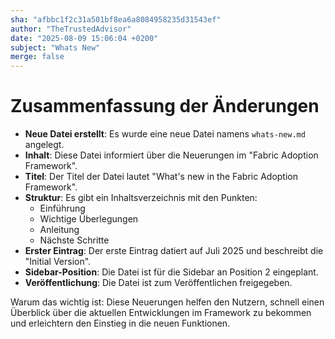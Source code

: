 ```yaml
---
sha: "afbbc1f2c31a501bf8ea6a8084958235d31543ef"
author: "TheTrustedAdvisor"
date: "2025-08-09 15:06:04 +0200"
subject: "Whats New"
merge: false
---
```


# Zusammenfassung der Änderungen

- **Neue Datei erstellt**: Es wurde eine neue Datei namens `whats-new.md` angelegt.
- **Inhalt**: Diese Datei informiert über die Neuerungen im "Fabric Adoption Framework".
- **Titel**: Der Titel der Datei lautet "What's new in the Fabric Adoption Framework".
- **Struktur**: Es gibt ein Inhaltsverzeichnis mit den Punkten:
  - Einführung
  - Wichtige Überlegungen
  - Anleitung
  - Nächste Schritte
- **Erster Eintrag**: Der erste Eintrag datiert auf Juli 2025 und beschreibt die "Initial Version".
- **Sidebar-Position**: Die Datei ist für die Sidebar an Position 2 eingeplant.
- **Veröffentlichung**: Die Datei ist zum Veröffentlichen freigegeben.

Warum das wichtig ist: Diese Neuerungen helfen den Nutzern, schnell einen Überblick über die aktuellen Entwicklungen im Framework zu bekommen und erleichtern den Einstieg in die neuen Funktionen.

